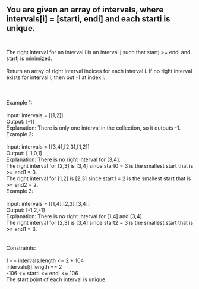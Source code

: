 ## You are given an array of intervals, where intervals[i] = [starti, endi] and each starti is unique. <br> <br> 
The right interval for an interval i is an interval j such that startj >= endi and startj is minimized. <br> <br> 
Return an array of right interval indices for each interval i. If no right interval exists for interval i, then put -1 at index i. <br> <br> <br> <br> 
Example 1: <br> <br> 
Input: intervals = [[1,2]] <br> 
Output: [-1] <br> 
Explanation: There is only one interval in the collection, so it outputs -1. <br> 
Example 2: <br> <br> 
Input: intervals = [[3,4],[2,3],[1,2]] <br> 
Output: [-1,0,1] <br> 
Explanation: There is no right interval for [3,4]. <br> 
The right interval for [2,3] is [3,4] since start0 = 3 is the smallest start that is >= end1 = 3. <br> 
The right interval for [1,2] is [2,3] since start1 = 2 is the smallest start that is >= end2 = 2. <br> 
Example 3: <br> <br> 
Input: intervals = [[1,4],[2,3],[3,4]] <br> 
Output: [-1,2,-1] <br> 
Explanation: There is no right interval for [1,4] and [3,4]. <br> 
The right interval for [2,3] is [3,4] since start2 = 3 is the smallest start that is >= end1 = 3. <br> <br> <br> 
Constraints: <br> <br> 
1 <= intervals.length <= 2 * 104 <br> 
intervals[i].length == 2 <br> 
-106 <= starti <= endi <= 106 <br> 
The start point of each interval is unique. <br> 
